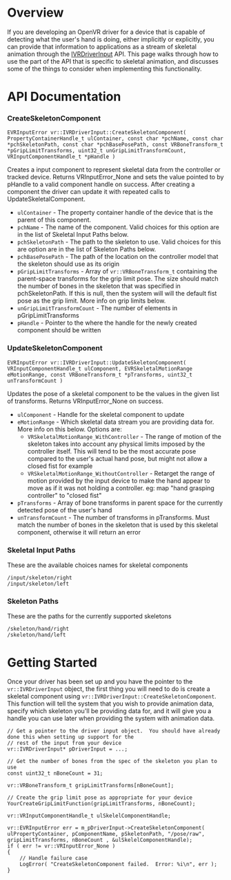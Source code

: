 # Overview

If you are developing an OpenVR driver for a device that is capable of detecting what the user's hand is doing, either implicitly or explicitly, you can provide that information to applications as a stream of skeletal animation through the [IVRDriverInput](https://github.com/ValveSoftware/openvr/wiki/IVRDriverInput-Overview) API.  This page walks through how to use the part of the API that is specific to skeletal animation, and discusses some of the things to consider when implementing this functionality.

# API Documentation
### CreateSkeletonComponent
```
EVRInputError vr::IVRDriverInput::CreateSkeletonComponent( PropertyContainerHandle_t ulContainer, const char *pchName, const char *pchSkeletonPath, const char *pchBasePosePath, const VRBoneTransform_t *pGripLimitTransforms, uint32_t unGripLimitTransformCount, VRInputComponentHandle_t *pHandle )
```
Creates a input component to represent skeletal data from the controller or tracked device.  Returns VRInputError_None and sets the value pointed to by pHandle to a valid component handle on success. After creating a component the driver can update it with repeated calls to UpdateSkeletalComponent.

* `ulContainer` - The property container handle of the device that is the parent of this component.
* `pchName` - The name of the component. Valid choices for this option are in the list of Skeletal Input Paths below.  
* `pchSkeletonPath` - The path to the skeleton to use.  Valid choices for this are option are in the list of Skeleton Paths below.  
* `pchBasePosePath` - The path of the location on the controller model that the skeleton should use as its origin
* `pGripLimitTransforms` - Array of `vr::VRBoneTransform_t` containing the parent-space transforms for the grip limit pose.  The size should match the number of bones in the skeleton that was specified in pchSkeletonPath.  If this is null, then the system will will the default fist pose as the grip limit.  More info on grip limits below.  
* `unGripLimitTransformCount` - The number of elements in pGripLimitTransforms
* `pHandle` - Pointer to the where the handle for the newly created component should be written


### UpdateSkeletonComponent
```
EVRInputError vr::IVRDriverInput::UpdateSkeletonComponent( VRInputComponentHandle_t ulComponent, EVRSkeletalMotionRange eMotionRange, const VRBoneTransform_t *pTransforms, uint32_t unTransformCount )
```
Updates the pose of a skeletal component to be the values in the given list of transforms.  Returns VRInputError_None on success.  

* `ulComponent` - Handle for the skeletal component to update
* `eMotionRange` - Which skeletal data stream you are providing data for.  More info on this below.  Options are:
    * `VRSkeletalMotionRange_WithController` - The range of motion of the skeleton takes into account any physical limits imposed by the controller itself.  This will tend to be the most accurate pose compared to the user's actual hand pose, but might not allow a closed fist for example
    * `VRSkeletalMotionRange_WithoutController` - Retarget the range of motion provided by the input device to make the hand appear to move as if it was not holding a controller.  eg: map "hand grasping controller" to "closed fist"
* `pTransforms` - Array of bone transforms in parent space for the currently detected pose of the user's hand
* `unTransformCount` - The number of transforms in pTransforms.  Must match the number of bones in the skeleton that is used by this skeletal component, otherwise it will return an error

### Skeletal Input Paths
These are the available choices names for skeletal components
```
/input/skeleton/right
/input/skeleton/left
```

### Skeleton Paths
These are the paths for the currently supported skeletons
```
/skeleton/hand/right
/skeleton/hand/left
```


# Getting Started

Once your driver has been set up and you have the pointer to the `vr::IVRDriverInput` object, the first thing you will need to do is create a skeletal component using `vr::IVRDriverInput::CreateSkeletonComponent`.  This function will tell the system that you wish to provide animation data, specify which skeleton you'll be providing data for, and it will give you a handle you can use later when providing the system with animation data.  

```
// Get a pointer to the driver input object.  You should have already done this when setting up support for the 
// rest of the input from your device
vr::IVRDriverInput* pDriverInput = ...;

// Get the number of bones from the spec of the skeleton you plan to use
const uint32_t nBoneCount = 31;

vr::VRBoneTransform_t gripLimitTransforms[nBoneCount];

// Create the grip limit pose as appropriate for your device
YourCreateGripLimitFunction(gripLimitTransforms, nBoneCount);

vr::VRInputComponentHandle_t ulSkelelComponentHandle;

vr::EVRInputError err = m_pDriverInput->CreateSkeletonComponent( ulPropertyContainer, pComponentName, pSkeletonPath, "/pose/raw", gripLimitTransforms, nBoneCount , &ulSkelelComponentHandle);
if ( err != vr::VRInputError_None )
{
    // Handle failure case
    LogError( "CreateSkeletonComponent failed.  Error: %i\n", err );
}
```


